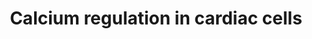 ---
annotations:
- type: Disease Ontology
  value: cardiovascular system disease
- type: Pathway Ontology
  value: calcium/calcium-mediated signaling pathway
- type: Cell Type Ontology
  value: cardiac muscle cell
authors:
- MaintBot
- Thomas
- Khanspers
- Christine Chichester
- Egonw
- AlexanderPico
- Mkutmon
- L Dupuis
- Eweitz
description: 'Calcium is a common signaling mechanism, as once it enters the cytoplasm
  it exerts allosteric regulatory affects on many enzymes and proteins. Calcium can
  act in signal transduction after influx resulting from activation of ion channels
  or as a second messenger caused by indirect signal transduction pathways such as
  G protein-coupled receptors. Movement of calcium ions from the extracellular compartment
  to the intracellular compartment alters membrane depolarisation. This is seen in
  the heart, during the plateau phase of ventricular contraction. In this example,
  calcium acts to maintain depolarisation of the heart.  Source: [[wikipedia:Calcium_signaling|Wikipedia]]'
last-edited: 2021-05-18
organisms:
- Gallus gallus
redirect_from:
- /index.php/Pathway:WP808
- /instance/WP808
schema-jsonld:
- '@context': https://schema.org/
  '@id': https://wikipathways.github.io/pathways/WP808.html
  '@type': Dataset
  creator:
    '@type': Organization
    name: WikiPathways
  description: 'Calcium is a common signaling mechanism, as once it enters the cytoplasm
    it exerts allosteric regulatory affects on many enzymes and proteins. Calcium
    can act in signal transduction after influx resulting from activation of ion channels
    or as a second messenger caused by indirect signal transduction pathways such
    as G protein-coupled receptors. Movement of calcium ions from the extracellular
    compartment to the intracellular compartment alters membrane depolarisation. This
    is seen in the heart, during the plateau phase of ventricular contraction. In
    this example, calcium acts to maintain depolarisation of the heart.  Source: [[wikipedia:Calcium_signaling|Wikipedia]]'
  keywords:
  - PRKCG
  - PKIB
  - PRKCA
  - CACNB3
  - ADCY7
  - GJB1
  - PRKCZ
  - ATP1B1
  - PRKCQ
  - Galphai3
  - ADCY8
  - CHRM1
  - GNG13
  - ADCY1
  - CAMK4
  - GJA3
  - CACNA1B
  - CHRM2
  - IP3
  - cAMP
  - ATP1A4
  - PRKAR2A
  - GNAI1
  - PRKCE
  - CALM
  - GRK6
  - CALR
  - FXYD2
  - ARRB1
  - CACNA1C
  - PRKCD
  - GJA5
  - GNB4
  - RGS20
  - RYR2
  - GJB4
  - ATP2B3
  - CASQ2
  - CAMK2D
  - SFN
  - GRK5
  - RGS11
  - PRKAR2B
  - GNAI2
  - ITPR2
  - GJB5
  - ATP2B1
  - RGS16
  - GNAS
  - GJC1
  - GNG12
  - DAG
  - YWHAQ
  - RGS3
  - ADCY4
  - GJA1
  - GNAQ
  - GJB6
  - GJB3
  - K+
  - SLC8A1
  - ATP1B3
  - YWHAG
  - GJB2
  - KCNJ3
  - RGS10
  - CAMK2A
  - GNG5
  - RGS1
  - GNGT1
  - Epinephrine
  - PLCB3
  - FKBP12
  - CACNA1S
  - GNB2
  - CHRM3
  - GNA11
  - PLN
  - ADCY5
  - ADRB3
  - ATP2A2
  - GNG3
  - GNB5
  - GNG8
  - RGS4
  - ARRB2
  - ATP
  - PIP2
  - GNG4
  - ADRA1A
  - ANXA6
  - YWHAH
  - Calsequestrin
  - CHRM4
  - ADRA1B
  - RGS7
  - PKIA
  - ITPR3
  - YWHAE
  - CAMK2G
  - ADRA1D
  - RGS5
  - PRKCB
  - CACNA1E
  - CHRM5
  - RGS2
  - GJD2
  - ADCY6
  - GNG7
  - RGS17
  - CACNB1
  - ADRB2
  - RGS6
  - YWHAZ
  - GJA8
  - ITPR1
  - SLC8A3
  - PRKACA
  - RYR1
  - PRKAR1A
  - GRK4
  - ADCY3
  - RGS19
  - ATP1B2
  - CACNA1A
  - ADP
  - RGS18
  - CACNA1D
  - GNG11
  - PRKD1
  - GNB1
  - Connexin
  - CAMK1
  - PRKACB
  - PRKAR1B
  - PRKCH
  - GJA4
  - Na+
  - ADCY9
  - ATP2A3
  - KCNB1
  - PKIG
  - YWHAB
  - RYR3
  - GNAZ
  - CAMK2B
  - Ca2+
  - GNB3
  - GNG2
  - RGS14
  - IP4
  - ATP2B2
  - GJC2
  - GJA9
  - CASQ1
  - Pi
  - Acetylcholine
  - RGS9
  - KCNJ5
  - ADCY2
  - ADRB1
  - GNAO1
  license: CC0
  name: Calcium regulation in cardiac cells
seo: CreativeWork
title: Calcium regulation in cardiac cells
wpid: WP808
---